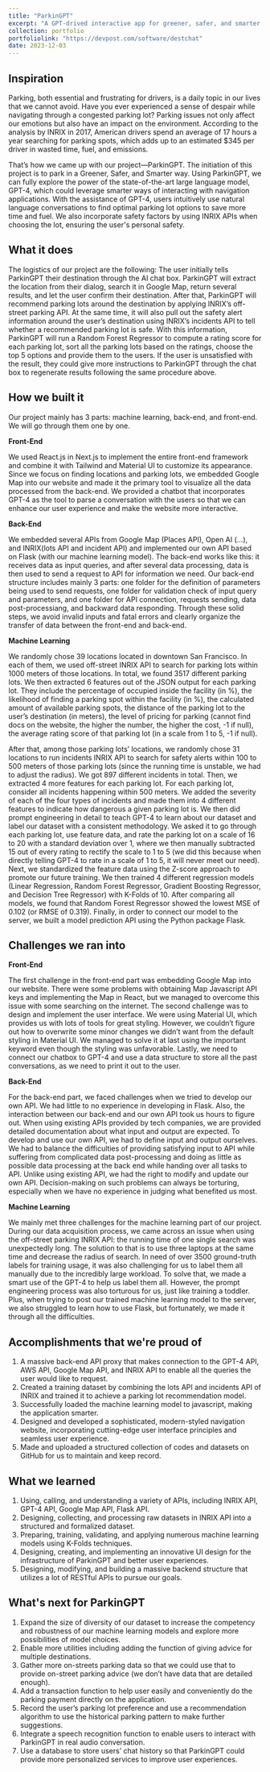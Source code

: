```yaml
---
title: "ParkinGPT"
excerpt: "A GPT-drived interactive app for greener, safer, and smarter parking.<br/><img src='/images/parkingpt.jpeg'>"
collection: portfolio
portfoliolink: "https://devpost.com/software/destchat"
date: 2023-12-03
---
```


## Inspiration

Parking, both essential and frustrating for drivers, is a daily topic in our lives that we cannot avoid. Have you ever experienced a sense of despair while navigating through a congested parking lot? Parking issues not only affect our emotions but also have an impact on the environment. According to the analysis by INRIX in 2017, American drivers spend an average of 17 hours a year searching for parking spots, which adds up to an estimated $345 per driver in wasted time, fuel, and emissions.

That’s how we came up with our project—ParkinGPT. The initiation of this project is to park in a Greener, Safer, and Smarter way. Using ParkinGPT, we can fully explore the power of the state-of-the-art large language model, GPT-4, which could leverage smarter ways of interacting with navigation applications. With the assistance of GPT-4, users intuitively use natural language conversations to find optimal parking lot options to save more time and fuel. We also incorporate safety factors by using INRIX APIs when choosing the lot, ensuring the user's personal safety.


## What it does

The logistics of our project are the following: The user initially tells ParkinGPT their destination through the AI chat box. ParkinGPT will extract the location from their dialog, search it in Google Map, return several results, and let the user confirm their destination. After that, ParkinGPT will recommend parking lots around the destination by applying INRIX’s off-street parking API. At the same time, it will also pull out the safety alert information around the user’s destination using INRIX’s incidents API to tell whether a recommended parking lot is safe. With this information, ParkinGPT will run a Random Forest Regressor to compute a rating score for each parking lot, sort all the parking lots based on the ratings, choose the top 5 options and provide them to the users. If the user is unsatisfied with the result, they could give more instructions to ParkinGPT through the chat box to regenerate results following the same procedure above.


## How we built it

Our project mainly has 3 parts: machine learning, back-end, and front-end. We will go through them one by one.

**Front-End**

We used React.js in Next.js to implement the entire front-end framework and combine it with Tailwind and Material UI to customize its appearance. Since we focus on finding locations and parking lots, we embedded Google Map into our website and made it the primary tool to visualize all the data processed from the back-end. We provided a chatbot that incorporates GPT-4 as the tool to parse a conversation with the users so that we can enhance our user experience and make the website more interactive. 

**Back-End**

We embedded several APIs from Google Map (Places API), Open AI (...), and INRIX(lots API and incident API) and implemented our own API based on Flask (with our machine learning model). The back-end works like this: it receives data as input queries, and after several data processing, data is then used to send a request to API for information we need. Our back-end structure includes mainly 3 parts: one folder for the definition of parameters being used to send requests, one folder for validation check of input query and parameters, and one folder for API connection, requests sending, data post-processiang, and backward data responding. Through these solid steps, we avoid invalid inputs and fatal errors and clearly organize the transfer of data between the front-end and back-end.

**Machine Learning**

We randomly chose 39 locations located in downtown San Francisco. In each of them, we used off-street INRIX API to search for parking lots within 1000 meters of those locations. In total, we found 3517 different parking lots. We then extracted 6 features out of the JSON output for each parking lot. They include the percentage of occupied inside the facility (in %), the likelihood of finding a parking spot within the facility (in %), the calculated amount of available parking spots, the distance of the parking lot to the user’s destination (in meters), the level of pricing for parking (cannot find docs on the website, the higher the number, the higher the cost, -1 if null), the average rating score of that parking lot (in a scale from 1 to 5, -1 if null). 

After that, among those parking lots’ locations, we randomly chose 31 locations to run incidents INRIX API to search for safety alerts within 100 to 500 meters of those parking lots (since the running time is unstable, we had to adjust the radius). We got 897 different incidents in total. Then, we extracted 4 more features for each parking lot. For each parking lot, consider all incidents happening within 500 meters. We added the severity of each of the four types of incidents and made them into 4 different features to indicate how dangerous a given parking lot is. We then did prompt engineering in detail to teach GPT-4 to learn about our dataset and label our dataset with a consistent methodology. We asked it to go through each parking lot, use feature data, and rate the parking lot on a scale of 16 to 20 with a standard deviation over 1, where we then manually subtracted 15 out of every rating to rectify the scale to 1 to 5 (we did this because when directly telling GPT-4 to rate in a scale of 1 to 5, it will never meet our need). Next, we standardized the feature data using the Z-score approach to promote our future training. We then trained 4 different regression models (Linear Regression, Random Forest Regressor, Gradient Boosting Regressor, and Decision Tree Regressor) with K-Folds of 10. After comparing all models, we found that Random Forest Regressor showed the lowest MSE of 0.102 (or RMSE of 0.319). Finally, in order to connect our model to the server, we built a model prediction API using the Python package Flask.


## Challenges we ran into

**Front-End**

The first challenge in the front-end part was embedding Google Map into our website. There were some problems with obtaining Map Javascript API keys and implementing the Map in React, but we managed to overcome this issue with some searching on the internet. The second challenge was to design and implement the user interface. We were using Material UI, which provides us with lots of tools for great styling. However, we couldn’t figure out how to overwrite some minor changes we didn’t want from the default styling in Material UI. We managed to solve it at last using the important keyword even though the styling was unfavorable. Lastly, we need to connect our chatbox to GPT-4 and use a data structure to store all the past conversations, as we need to print it out to the user. 

**Back-End**

For the back-end part, we faced challenges when we tried to develop our own API. We had little to no experience in developing in Flask. Also, the interaction between our back-end and our own API took us hours to figure out. When using existing APIs provided by tech companies, we are provided detailed documentation about what input and output are expected. To develop and use our own API, we had to define input and output ourselves. We had to balance the difficulties of providing satisfying input to API while suffering from complicated data post-processing and doing as little as possible data processing at the back end while handing over all tasks to API. Unlike using existing API, we had the right to modify and update our own API. Decision-making on such problems can always be torturing, especially when we have no experience in judging what benefited us most.

**Machine Learning**

We mainly met three challenges for the machine learning part of our project. During our data acquisition process, we came across an issue when using the off-street parking INRIX API: the running time of one single search was unexpectedly long. The solution to that is to use three laptops at the same time and decrease the radius of search. In need of over 3500 ground-truth labels for training usage, it was also challenging for us to label them all manually due to the incredibly large workload. To solve that, we made a smart use of the GPT-4 to help us label them all. However, the prompt engineering process was also torturous for us, just like training a toddler. Plus, when trying to post our trained machine learning model to the server, we also struggled to learn how to use Flask, but fortunately, we made it through all the difficulties.


## Accomplishments that we're proud of

1. A massive back-end API proxy that makes connection to the GPT-4 API, AWS API, Google Map API, and INRIX API to enable all the queries the user would like to request. 
2. Created a training dataset by combining the lots API and incidents API of INRIX and trained it to achieve a parking lot recommendation model.
3. Successfully loaded the machine learning model to javascript, making the application smarter.
4. Designed and developed a sophisticated, modern-styled navigation website, incorporating cutting-edge user interface principles and seamless user experience.
5. Made and uploaded a structured collection of codes and datasets on GitHub for us to maintain and keep record.


## What we learned

1. Using, calling, and understanding a variety of APIs, including INRIX API, GPT-4 API, Google Map API, Flask API.
2. Designing, collecting, and processing raw datasets in INRIX API into a structured and formalized dataset.
3. Preparing, training, validating, and applying numerous machine learning models using K-Folds techniques.
4. Designing, creating, and implementing an innovative UI design for the infrastructure of ParkinGPT and better user experiences.
5. Designing, modifying, and building a massive backend structure that utilizes a lot of RESTful APIs to pursue our goals.


## What's next for ParkinGPT

1. Expand the size of diversity of our dataset to increase the competency and robustness of our machine learning models and explore more possibilities of model choices.
2. Enable more utilities including adding the function of giving advice for multiple destinations.
3. Gather more on-streets parking data so that we could use that to provide on-street parking advice (we don’t have data that are detailed enough).
4. Add a transaction function to help user easily and conveniently do the parking payment directly on the application.
5. Record the user’s parking lot preference and use a recommendation algorithm to use the historical parking pattern to make further suggestions.
6. Integrate a speech recognition function to enable users to interact with ParkinGPT in real audio conversation.
7. Use a database to store users’ chat history so that ParkinGPT could provide more personalized services to improve user experiences.

